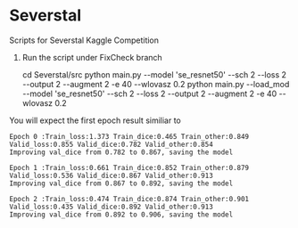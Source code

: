# Severstal
Scripts for Severstal Kaggle Competition

1. Run the script under FixCheck branch

    cd Severstal/src
    python main.py --model 'se_resnet50' --sch 2 --loss 2 --output 2 --augment 2 -e 40 --wlovasz 0.2
    python main.py --load_mod --model 'se_resnet50' --sch 2 --loss 2 --output 2 --augment 2 -e 40 --wlovasz 0.2
  
  You will expect the first epoch result similiar to
  
    Epoch 0 :Train_loss:1.373 Train_dice:0.465 Train_other:0.849 Valid_loss:0.855 Valid_dice:0.782 Valid_other:0.854
    Improving val_dice from 0.782 to 0.867, saving the model

    Epoch 1 :Train_loss:0.661 Train_dice:0.852 Train_other:0.879 Valid_loss:0.536 Valid_dice:0.867 Valid_other:0.913
    Improving val_dice from 0.867 to 0.892, saving the model

    Epoch 2 :Train_loss:0.474 Train_dice:0.874 Train_other:0.901 Valid_loss:0.435 Valid_dice:0.892 Valid_other:0.913
    Improving val_dice from 0.892 to 0.906, saving the model
